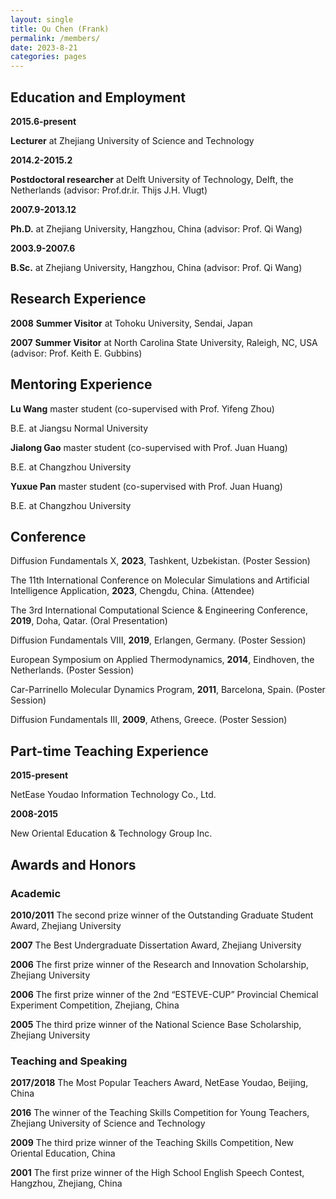 ```yaml
---
layout: single
title: Qu Chen (Frank)
permalink: /members/
date: 2023-8-21
categories: pages
---
```


## Education and Employment
**2015.6-present**

**Lecturer** at Zhejiang University of Science and Technology

**2014.2-2015.2**

**Postdoctoral researcher** at Delft University of Technology, Delft, the Netherlands (advisor: Prof.dr.ir. Thijs J.H. Vlugt)

**2007.9-2013.12**

**Ph.D.** at Zhejiang University, Hangzhou, China (advisor: Prof. Qi Wang)

**2003.9-2007.6**

**B.Sc.** at Zhejiang University, Hangzhou, China (advisor: Prof. Qi Wang)

## Research Experience
**2008** **Summer Visitor** at Tohoku University, Sendai, Japan

**2007** **Summer Visitor** at North Carolina State University, Raleigh, NC, USA (advisor: Prof. Keith E. Gubbins) 

## Mentoring Experience
**Lu Wang** master student (co-supervised with Prof. Yifeng Zhou) 

B.E. at Jiangsu Normal University

**Jialong Gao** master student (co-supervised with Prof. Juan Huang) 

B.E. at Changzhou University

**Yuxue Pan** master student (co-supervised with Prof. Juan Huang) 

B.E. at Changzhou University

## Conference
Diffusion Fundamentals X, **2023**, Tashkent, Uzbekistan. (Poster Session)

The 11th International Conference on Molecular Simulations and Artificial Intelligence Application, **2023**, Chengdu, China. (Attendee)

The 3rd International Computational Science & Engineering Conference, **2019**, Doha, Qatar. (Oral Presentation)

Diffusion Fundamentals VIII, **2019**, Erlangen, Germany. (Poster Session)

European Symposium on Applied Thermodynamics, **2014**, Eindhoven, the Netherlands. (Poster Session)

Car-Parrinello Molecular Dynamics Program, **2011**, Barcelona, Spain. (Poster Session)

Diffusion Fundamentals III, **2009**, Athens, Greece. (Poster Session)

## Part-time Teaching Experience
**2015-present**

NetEase Youdao Information Technology Co., Ltd.

**2008-2015**

New Oriental Education & Technology Group Inc.

## Awards and Honors
### Academic
**2010/2011**   The second prize winner of the Outstanding Graduate Student Award, Zhejiang University

**2007**   The Best Undergraduate Dissertation Award, Zhejiang University

**2006**   The first prize winner of the Research and Innovation Scholarship, Zhejiang University

**2006**   The first prize winner of the 2nd “ESTEVE-CUP” Provincial Chemical Experiment Competition, Zhejiang, China

**2005**   The third prize winner of the National Science Base Scholarship, Zhejiang University

### Teaching and Speaking
**2017/2018**    The Most Popular Teachers Award, NetEase Youdao, Beijing, China

**2016** The winner of the Teaching Skills Competition for Young Teachers, Zhejiang University of Science and Technology

**2009**   The third prize winner of the Teaching Skills Competition, New Oriental Education, China

**2001**   The first prize winner of the High School English Speech Contest, Hangzhou, Zhejiang, China
